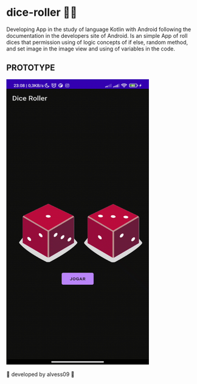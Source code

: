 # dice-roller 🎲🎲
Developing App in the study of language Kotlin with Android
following the documentation in the developers site of Android.
Is an simple App of roll  dices that permission using of logic concepts of if else, random method, and set image in the image view and using of variables in the code.

## PROTOTYPE 
<img src="/prototype-app.gif" width="375" height="750"> 

🎲 developed by alvess09 🎲